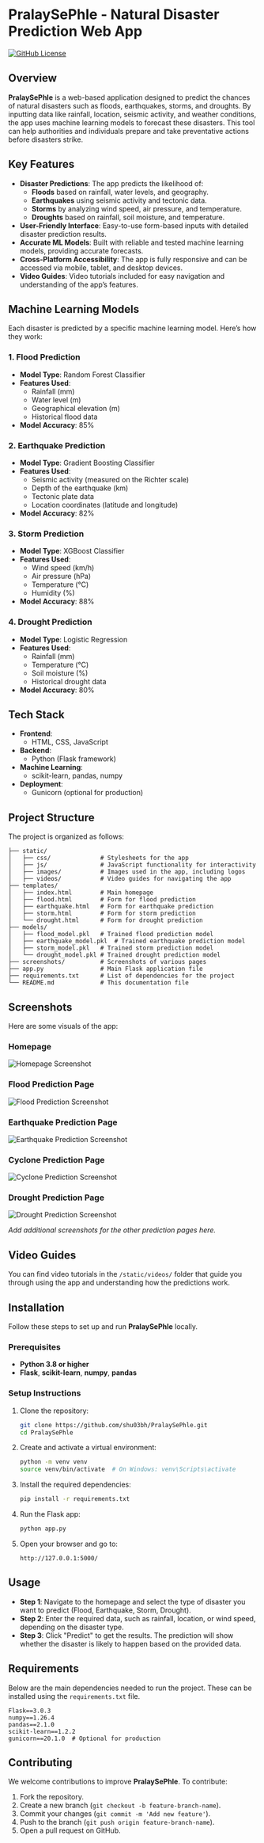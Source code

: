 # PralaySePhle - Natural Disaster Prediction Web App

[![GitHub License](https://img.shields.io/github/license/shu03bh/PralaySePhle)](https://github.com/shu03bh/PralaySe__Phle/blob/main/LICENSE)

## Overview

**PralaySePhle** is a web-based application designed to predict the chances of natural disasters such as floods, earthquakes, storms, and droughts. By inputting data like rainfall, location, seismic activity, and weather conditions, the app uses machine learning models to forecast these disasters. This tool can help authorities and individuals prepare and take preventative actions before disasters strike.

## Key Features

- **Disaster Predictions**: The app predicts the likelihood of:
  - **Floods** based on rainfall, water levels, and geography.
  - **Earthquakes** using seismic activity and tectonic data.
  - **Storms** by analyzing wind speed, air pressure, and temperature.
  - **Droughts** based on rainfall, soil moisture, and temperature.
- **User-Friendly Interface**: Easy-to-use form-based inputs with detailed disaster prediction results.
- **Accurate ML Models**: Built with reliable and tested machine learning models, providing accurate forecasts.
- **Cross-Platform Accessibility**: The app is fully responsive and can be accessed via mobile, tablet, and desktop devices.
- **Video Guides**: Video tutorials included for easy navigation and understanding of the app’s features.

## Machine Learning Models

Each disaster is predicted by a specific machine learning model. Here’s how they work:

### 1. **Flood Prediction**

- **Model Type**: Random Forest Classifier
- **Features Used**:
  - Rainfall (mm)
  - Water level (m)
  - Geographical elevation (m)
  - Historical flood data
- **Model Accuracy**: 85%

### 2. **Earthquake Prediction**

- **Model Type**: Gradient Boosting Classifier
- **Features Used**:
  - Seismic activity (measured on the Richter scale)
  - Depth of the earthquake (km)
  - Tectonic plate data
  - Location coordinates (latitude and longitude)
- **Model Accuracy**: 82%

### 3. **Storm Prediction**

- **Model Type**: XGBoost Classifier
- **Features Used**:
  - Wind speed (km/h)
  - Air pressure (hPa)
  - Temperature (°C)
  - Humidity (%)
- **Model Accuracy**: 88%

### 4. **Drought Prediction**

- **Model Type**: Logistic Regression
- **Features Used**:
  - Rainfall (mm)
  - Temperature (°C)
  - Soil moisture (%)
  - Historical drought data
- **Model Accuracy**: 80%

## Tech Stack

- **Frontend**: 
  - HTML, CSS, JavaScript
- **Backend**: 
  - Python (Flask framework)
- **Machine Learning**: 
  - scikit-learn, pandas, numpy
- **Deployment**: 
  - Gunicorn (optional for production)

## Project Structure

The project is organized as follows:

```plaintext
├── static/
│   ├── css/              # Stylesheets for the app
│   ├── js/               # JavaScript functionality for interactivity
│   ├── images/           # Images used in the app, including logos
│   ├── videos/           # Video guides for navigating the app
├── templates/
│   ├── index.html        # Main homepage
│   ├── flood.html        # Form for flood prediction
│   ├── earthquake.html   # Form for earthquake prediction
│   ├── storm.html        # Form for storm prediction
│   └── drought.html      # Form for drought prediction
├── models/
│   ├── flood_model.pkl   # Trained flood prediction model
│   ├── earthquake_model.pkl  # Trained earthquake prediction model
│   ├── storm_model.pkl   # Trained storm prediction model
│   └── drought_model.pkl # Trained drought prediction model
├── screenshots/          # Screenshots of various pages
├── app.py                # Main Flask application file
├── requirements.txt      # List of dependencies for the project
└── README.md             # This documentation file
```

## Screenshots

Here are some visuals of the app:

### Homepage
![Homepage Screenshot](screenshots/homepage.png)

### Flood Prediction Page
![Flood Prediction Screenshot](screenshots/flood.png)

### Earthquake Prediction Page
![Earthquake Prediction Screenshot](screenshots/earthquake.png)

### Cyclone Prediction Page
![Cyclone Prediction Screenshot](screenshots/cyclone.png)

### Drought Prediction Page
![Drought Prediction Screenshot](screenshots/drought.png)

*Add additional screenshots for the other prediction pages here.*

## Video Guides

You can find video tutorials in the `/static/videos/` folder that guide you through using the app and understanding how the predictions work.

## Installation

Follow these steps to set up and run **PralaySePhle** locally.

### Prerequisites

- **Python 3.8 or higher**
- **Flask**, **scikit-learn**, **numpy**, **pandas**

### Setup Instructions

1. Clone the repository:
   ```bash
   git clone https://github.com/shu03bh/PralaySePhle.git
   cd PralaySePhle
   ```

2. Create and activate a virtual environment:
   ```bash
   python -m venv venv
   source venv/bin/activate  # On Windows: venv\Scripts\activate
   ```

3. Install the required dependencies:
   ```bash
   pip install -r requirements.txt
   ```

4. Run the Flask app:
   ```bash
   python app.py
   ```

5. Open your browser and go to:
   ```
   http://127.0.0.1:5000/
   ```

## Usage

- **Step 1**: Navigate to the homepage and select the type of disaster you want to predict (Flood, Earthquake, Storm, Drought).
- **Step 2**: Enter the required data, such as rainfall, location, or wind speed, depending on the disaster type.
- **Step 3**: Click "Predict" to get the results. The prediction will show whether the disaster is likely to happen based on the provided data.

## Requirements

Below are the main dependencies needed to run the project. These can be installed using the `requirements.txt` file.

```plaintext
Flask==3.0.3
numpy==1.26.4
pandas==2.1.0
scikit-learn==1.2.2
gunicorn==20.1.0  # Optional for production
```

## Contributing

We welcome contributions to improve **PralaySePhle**. To contribute:

1. Fork the repository.
2. Create a new branch (`git checkout -b feature-branch-name`).
3. Commit your changes (`git commit -m 'Add new feature'`).
4. Push to the branch (`git push origin feature-branch-name`).
5. Open a pull request on GitHub.

